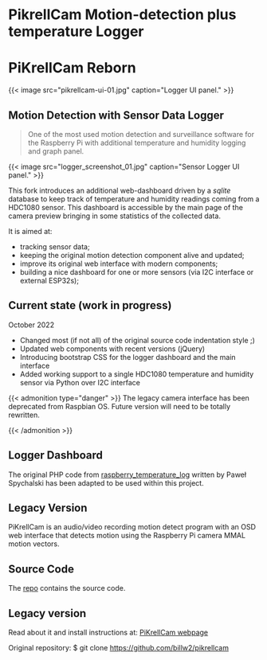 # PikrellCam Motion-detection plus temperature Logger


# PiKrellCam Reborn

{{< image src="pikrellcam-ui-01.jpg" caption="Logger UI panel." >}}


## Motion Detection with Sensor Data Logger

> One of the most used motion detection and surveillance software for the Raspberry Pi with additional temperature and humidity logging and graph panel.


{{< image src="logger_screenshot_01.jpg" caption="Sensor Logger UI panel." >}}



This fork introduces an additional web-dashboard driven by a *sqlite* database to keep track of temperature and humidity readings coming from a HDC1080 sensor. This dashboard is accessible by the main page of the camera preview bringing in some statistics of the collected data.



It is aimed at:

- tracking sensor data;
- keeping the original motion detection component alive and updated;
- improve its original web interface with modern components;
- building a nice dashboard for one or more sensors (via I2C interface or external ESP32s);

## Current state (work in progress)

October 2022
- Changed most (if not all) of the original source code indentation style ;)
- Updated web components with recent versions (jQuery)
- Introducing bootstrap CSS for the logger dashboard and the main interface
- Added working support to a single HDC1080 temperature and humidity sensor via Python over I2C interface

{{< admonition type="danger" >}}
The legacy camera interface has been deprecated from  Raspbian OS.
Future version will need to be totally rewritten.

{{< /admonition >}}

## Logger Dashboard

The original PHP code from [raspberry_temperature_log](https://github.com/DzikuVx/raspberry_temperature_log) written by Paweł Spychalski has been adapted to be used within this project.

## Legacy Version

PiKrellCam is an audio/video recording motion detect program with an OSD web
interface that detects motion using the Raspberry Pi camera MMAL motion vectors.


## Source Code

The [repo](https://github.com/lucaji/pikrellcam) contains the source code.

## Legacy version

Read about it and install instructions at:
[PiKrellCam webpage](http://billw2.github.io/pikrellcam/pikrellcam.html)

Original repository:
    $ git clone https://github.com/billw2/pikrellcam


